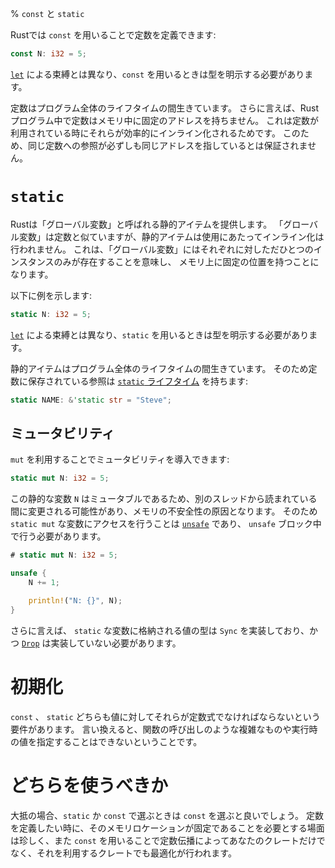 % `const` と `static`
<!-- % `const` and `static` -->

<!-- Rust has a way of defining constants with the `const` keyword: -->
Rustでは `const` を用いることで定数を定義できます:

```rust
const N: i32 = 5;
```

<!-- Unlike [`let`][let] bindings, you must annotate the type of a `const`. -->
[`let`][let] による束縛とは異なり、`const` を用いるときは型を明示する必要があります。

[let]: variable-bindings.html

<!-- Constants live for the entire lifetime of a program. More specifically, -->
<!-- constants in Rust have no fixed address in memory. This is because they’re -->
<!-- effectively inlined to each place that they’re used. References to the same -->
<!-- constant are not necessarily guaranteed to refer to the same memory address for -->
<!-- this reason. -->
定数はプログラム全体のライフタイムの間生きています。
さらに言えば、Rustプログラム中で定数はメモリ中に固定のアドレスを持ちません。
これは定数が利用されている時にそれらが効率的にインライン化されるためです。
このため、同じ定数への参照が必ずしも同じアドレスを指しているとは保証されません。

# `static`

<!-- Rust provides a ‘global variable’ sort of facility in static items. They’re -->
<!-- similar to constants, but static items aren’t inlined upon use. This means that -->
<!-- there is only one instance for each value, and it’s at a fixed location in -->
<!-- memory. -->
Rustは「グローバル変数」と呼ばれる静的アイテムを提供します。
「グローバル変数」は定数と似ていますが、静的アイテムは使用にあたってインライン化は行われません。
これは、「グローバル変数」にはそれぞれに対しただひとつのインスタンスのみが存在することを意味し、
メモリ上に固定の位置を持つことになります。

<!-- Here’s an example: -->
以下に例を示します:

```rust
static N: i32 = 5;
```

<!-- Unlike [`let`][let] bindings, you must annotate the type of a `static`. -->
[`let`][let] による束縛とは異なり、`static` を用いるときは型を明示する必要があります。

<!-- Statics live for the entire lifetime of a program, and therefore any -->
<!-- reference stored in a constant has a [`'static` lifetime][lifetimes]: -->
静的アイテムはプログラム全体のライフタイムの間生きています。
そのため定数に保存されている参照は [`static` ライフタイム][lifetimes] を持ちます:

```rust
static NAME: &'static str = "Steve";
```

[lifetimes]: lifetimes.html

<!-- ## Mutability -->
## ミュータビリティ

<!-- You can introduce mutability with the `mut` keyword: -->
`mut` を利用することでミュータビリティを導入できます:

```rust
static mut N: i32 = 5;
```

<!-- Because this is mutable, one thread could be updating `N` while another is -->
<!-- reading it, causing memory unsafety. As such both accessing and mutating a -->
<!-- `static mut` is [`unsafe`][unsafe], and so must be done in an `unsafe` block: -->
この静的な変数 `N` はミュータブルであるため、別のスレッドから読まれている間に変更される可能性があり、メモリの不安全性の原因となります。
そのため `static mut` な変数にアクセスを行うことは [`unsafe`][unsafe] であり、 `unsafe` ブロック中で行う必要があります。

```rust
# static mut N: i32 = 5;

unsafe {
    N += 1;

    println!("N: {}", N);
}
```

[unsafe]: unsafe.html

<!-- Furthermore, any type stored in a `static` must be `Sync`, and must not have -->
<!-- a [`Drop`][drop] implementation. -->
さらに言えば、 `static` な変数に格納される値の型は `Sync` を実装しており、かつ [`Drop`][drop] は実装していない必要があります。

[drop]: drop.html

<!-- # Initializing -->
# 初期化

<!-- Both `const` and `static` have requirements for giving them a value. They must -->
<!-- be given a value that’s a constant expression. In other words, you cannot use -->
<!-- the result of a function call or anything similarly complex or at runtime. -->
`const` 、 `static` どちらも値に対してそれらが定数式でなければならないという要件があります。
言い換えると、関数の呼び出しのような複雑なものや実行時の値を指定することはできないということです。

<!-- # Which construct should I use? -->
# どちらを使うべきか

<!-- Almost always, if you can choose between the two, choose `const`. It’s pretty -->
<!-- rare that you actually want a memory location associated with your constant, -->
<!-- and using a const allows for optimizations like constant propagation not only -->
<!-- in your crate but downstream crates. -->
大抵の場合、`static` か `const` で選ぶときは `const` を選ぶと良いでしょう。
定数を定義したい時に、そのメモリロケーションが固定であることを必要とする場面は珍しく、また `const` を用いることで定数伝播によってあなたのクレートだけでなく、それを利用するクレートでも最適化が行われます。
